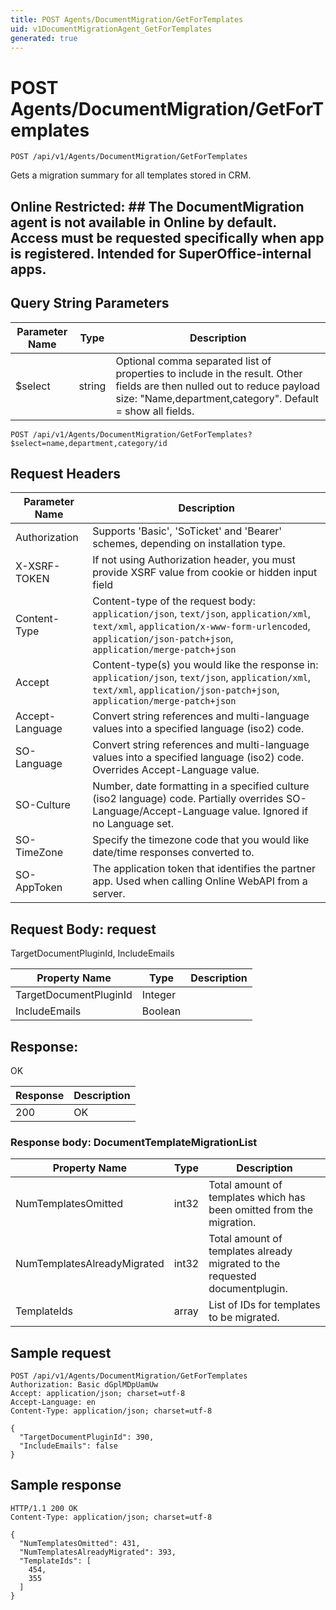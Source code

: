 ```yaml
---
title: POST Agents/DocumentMigration/GetForTemplates
uid: v1DocumentMigrationAgent_GetForTemplates
generated: true
---
```


# POST Agents/DocumentMigration/GetForTemplates

```http
POST /api/v1/Agents/DocumentMigration/GetForTemplates
```

Gets a migration summary for all templates stored in CRM.


## Online Restricted: ## The DocumentMigration agent is not available in Online by default. Access must be requested specifically when app is registered. Intended for SuperOffice-internal apps.






## Query String Parameters

| Parameter Name | Type |  Description |
|----------------|------|--------------|
| $select | string |  Optional comma separated list of properties to include in the result. Other fields are then nulled out to reduce payload size: "Name,department,category". Default = show all fields. |

```http
POST /api/v1/Agents/DocumentMigration/GetForTemplates?$select=name,department,category/id
```


## Request Headers

| Parameter Name | Description |
|----------------|-------------|
| Authorization  | Supports 'Basic', 'SoTicket' and 'Bearer' schemes, depending on installation type. |
| X-XSRF-TOKEN   | If not using Authorization header, you must provide XSRF value from cookie or hidden input field |
| Content-Type | Content-type of the request body: `application/json`, `text/json`, `application/xml`, `text/xml`, `application/x-www-form-urlencoded`, `application/json-patch+json`, `application/merge-patch+json` |
| Accept         | Content-type(s) you would like the response in: `application/json`, `text/json`, `application/xml`, `text/xml`, `application/json-patch+json`, `application/merge-patch+json` |
| Accept-Language | Convert string references and multi-language values into a specified language (iso2) code. |
| SO-Language | Convert string references and multi-language values into a specified language (iso2) code. Overrides Accept-Language value. |
| SO-Culture | Number, date formatting in a specified culture (iso2 language) code. Partially overrides SO-Language/Accept-Language value. Ignored if no Language set. |
| SO-TimeZone | Specify the timezone code that you would like date/time responses converted to. |
| SO-AppToken | The application token that identifies the partner app. Used when calling Online WebAPI from a server. |

## Request Body: request 

TargetDocumentPluginId, IncludeEmails 

| Property Name | Type |  Description |
|----------------|------|--------------|
| TargetDocumentPluginId | Integer |  |
| IncludeEmails | Boolean |  |

## Response:

OK

| Response | Description |
|----------------|-------------|
| 200 | OK |

### Response body: DocumentTemplateMigrationList

| Property Name | Type |  Description |
|----------------|------|--------------|
| NumTemplatesOmitted | int32 | Total amount of templates which has been omitted from the migration. |
| NumTemplatesAlreadyMigrated | int32 | Total amount of templates already migrated to the requested documentplugin. |
| TemplateIds | array | List of IDs for templates to be migrated. |

## Sample request

```http!
POST /api/v1/Agents/DocumentMigration/GetForTemplates
Authorization: Basic dGplMDpUamUw
Accept: application/json; charset=utf-8
Accept-Language: en
Content-Type: application/json; charset=utf-8

{
  "TargetDocumentPluginId": 390,
  "IncludeEmails": false
}
```

## Sample response

```http_
HTTP/1.1 200 OK
Content-Type: application/json; charset=utf-8

{
  "NumTemplatesOmitted": 431,
  "NumTemplatesAlreadyMigrated": 393,
  "TemplateIds": [
    454,
    355
  ]
}
```